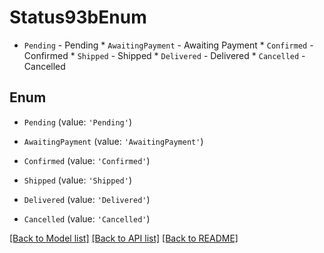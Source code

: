 # Status93bEnum

* `Pending` - Pending * `AwaitingPayment` - Awaiting Payment * `Confirmed` - Confirmed * `Shipped` - Shipped * `Delivered` - Delivered * `Cancelled` - Cancelled

## Enum

* `Pending` (value: `'Pending'`)

* `AwaitingPayment` (value: `'AwaitingPayment'`)

* `Confirmed` (value: `'Confirmed'`)

* `Shipped` (value: `'Shipped'`)

* `Delivered` (value: `'Delivered'`)

* `Cancelled` (value: `'Cancelled'`)

[[Back to Model list]](../README.md#documentation-for-models) [[Back to API list]](../README.md#documentation-for-api-endpoints) [[Back to README]](../README.md)
